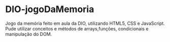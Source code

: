 # DIO-jogoDaMemoria
Jogo da memória feito em aula da DIO, utilizando HTML5, CSS e JavaScript.
Pude utilizar conceitos e métodos de arrays,funções, condicionais e manipulação do DOM.
